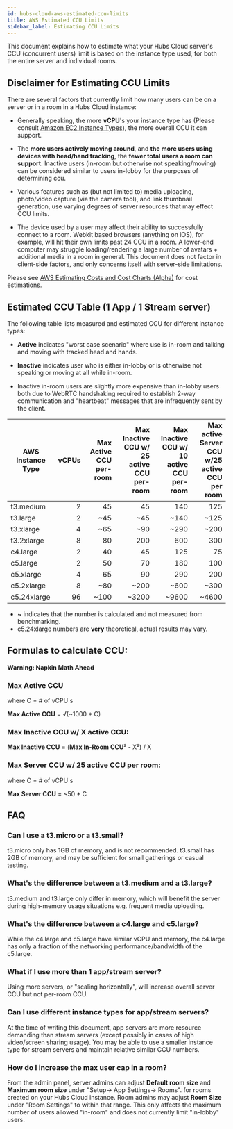 ```yaml
---
id: hubs-cloud-aws-estimated-ccu-limits
title: AWS Estimated CCU Limits
sidebar_label: Estimating CCU Limits
---
```


This document explains how to estimate what your Hubs Cloud server's CCU (concurrent users) limit is based on the instance type used, for both the entire server and individual rooms.

## Disclaimer for Estimating CCU Limits

There are several factors that currently limit how many users can be on a server or in a room in a Hubs Cloud instance: 

* Generally speaking, the more **vCPU**'s your instance type has (Please consult [Amazon EC2 Instance Types](https://aws.amazon.com/ec2/instance-types/)), the more overall CCU it can support.

* The **more users actively moving around**, and **the more users using devices with head/hand tracking**, the **fewer total users a room can support**. Inactive users (in-room but otherwise not speaking/moving) can be considered similar to users in-lobby for the purposes of determining ccu. 

* Various features such as (but not limited to) media uploading, photo/video capture (via the camera tool), and link thumbnail generation, use varying degrees of server resources that may effect CCU limits. 

* The device used by a user may affect their ability to successfully connect to a room. Webkit based browsers (anything on iOS), for example, will hit their own limits past 24 CCU in a room. A lower-end computer may struggle loading/rendering a large number of avatars + additional media in a room in general. This document does not factor in client-side factors, and only concerns itself with server-side limitations.  

Please see [AWS Estimating Costs and Cost Charts (Alpha)](./hubs-cloud-aws-estimated-cost-charts.md) for cost estimations.

## Estimated CCU Table (1 App / 1 Stream server)

The following table lists measured and estimated CCU for different instance types:

* **Active** indicates "worst case scenario" where use is in-room and talking and moving with tracked head and hands.

* **Inactive** indicates user who is either in-lobby or is otherwise not speaking or moving at all while in-room.
 * Inactive in-room users are slightly more expensive than in-lobby users both due to WebRTC handshaking required to establish 2-way communication and "heartbeat" messages that are infrequently sent by the client.

| AWS Instance Type | vCPUs | Max **Active** CCU per-room | Max **Inactive** CCU w/ 25 active CCU per-room | Max **Inactive** CCU w/ 10 active CCU per-room | Max active **Server** CCU w/25 active CCU per room |
|-------------------|------:|----------------------------:|-----------------------------------------------:|-----------------------------------------------:|---------------------------------------------------:|
| t3.medium         |     2 |                          45 |                                             45 |                                            140 |                                                125 |
| t3.large          |     2 |                         ~45 |                                            ~45 |                                           ~140 |                                               ~125 |
| t3.xlarge         |     4 |                         ~65 |                                            ~90 |                                           ~290 |                                               ~200 |
| t3.2xlarge        |     8 |                          80 |                                            200 |                                            600 |                                                300 |
| c4.large          |     2 |                          40 |                                             45 |                                            125 |                                                 75 |
| c5.large          |     2 |                          50 |                                             70 |                                            180 |                                                100 |
| c5.xlarge         |     4 |                          65 |                                             90 |                                            290 |                                                200 |
| c5.2xlarge        |     8 |                         ~80 |                                           ~200 |                                           ~600 |                                               ~300 |
| c5.24xlarge       |    96 |                        ~100 |                                          ~3200 |                                          ~9600 |                                              ~4600 |

* **~** indicates that the number is calculated and not measured from benchmarking.
* c5.24xlarge numbers are **very** theoretical, actual results may vary.

## Formulas to calculate CCU:

**Warning: Napkin Math Ahead**

### Max Active CCU
where C = # of vCPU's

**Max Active CCU** = √(~1000 * C)

### Max Inactive CCU w/ X active CCU:
**Max Inactive CCU** = (**Max In-Room CCU**² - X²) / X

### Max Server CCU w/ 25 active CCU per room: 
where C = # of vCPU's

**Max Server CCU** = ~50 * C 

## FAQ

### Can I use a t3.micro or a t3.small?
t3.micro only has 1GB of memory, and is not recommended. t3.small has 2GB of memory, and may be sufficient for small gatherings or casual testing. 

### What's the difference between a t3.medium and a t3.large?
t3.medium and t3.large only differ in memory, which will benefit the server during high-memory usage situations e.g. frequent media uploading. 

### What's the difference between a c4.large and c5.large?
While the c4.large and c5.large have similar vCPU and memory, the c4.large has only a fraction of the networking performance/bandwidth of the c5.large.

### What if I use more than 1 app/stream server?
Using more servers, or "scaling horizontally", will increase overall server CCU but not per-room CCU.

### Can I use different instance types for app/stream servers?
At the time of writing this document, app servers are more resource demanding than stream servers (except possibly in cases of high video/screen sharing usage). You may be able to use a smaller instance type for stream servers and maintain relative similar CCU numbers.

### How do I increase the max user cap in a room?
From the admin panel, server admins can adjust **Default room size** and **Maximum room size** under "Setup-> App Settings-> Rooms". for rooms created on your Hubs Cloud instance. Room admins may adjust **Room Size** under "Room Settings" to within that range. This only affects the maximum number of users allowed "in-room" and does not currently limit "in-lobby" users. 
